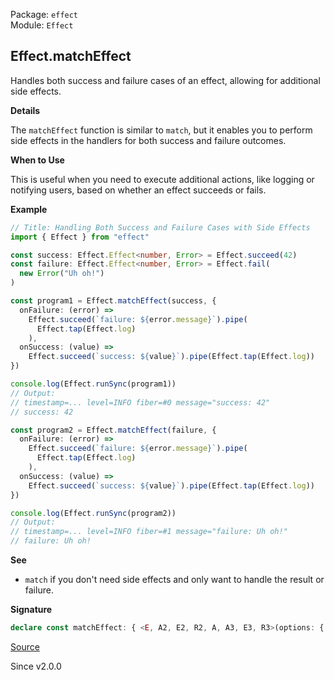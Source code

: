 Package: `effect`<br />
Module: `Effect`<br />

## Effect.matchEffect

Handles both success and failure cases of an effect, allowing for additional
side effects.

**Details**

The `matchEffect` function is similar to `match`, but it enables you to
perform side effects in the handlers for both success and failure outcomes.

**When to Use**

This is useful when you need to execute additional actions, like logging or
notifying users, based on whether an effect succeeds or fails.

**Example**

```ts
// Title: Handling Both Success and Failure Cases with Side Effects
import { Effect } from "effect"

const success: Effect.Effect<number, Error> = Effect.succeed(42)
const failure: Effect.Effect<number, Error> = Effect.fail(
  new Error("Uh oh!")
)

const program1 = Effect.matchEffect(success, {
  onFailure: (error) =>
    Effect.succeed(`failure: ${error.message}`).pipe(
      Effect.tap(Effect.log)
    ),
  onSuccess: (value) =>
    Effect.succeed(`success: ${value}`).pipe(Effect.tap(Effect.log))
})

console.log(Effect.runSync(program1))
// Output:
// timestamp=... level=INFO fiber=#0 message="success: 42"
// success: 42

const program2 = Effect.matchEffect(failure, {
  onFailure: (error) =>
    Effect.succeed(`failure: ${error.message}`).pipe(
      Effect.tap(Effect.log)
    ),
  onSuccess: (value) =>
    Effect.succeed(`success: ${value}`).pipe(Effect.tap(Effect.log))
})

console.log(Effect.runSync(program2))
// Output:
// timestamp=... level=INFO fiber=#1 message="failure: Uh oh!"
// failure: Uh oh!
```

**See**

- `match` if you don't need side effects and only want to handle the
result or failure.

**Signature**

```ts
declare const matchEffect: { <E, A2, E2, R2, A, A3, E3, R3>(options: { readonly onFailure: (e: E) => Effect<A2, E2, R2>; readonly onSuccess: (a: A) => Effect<A3, E3, R3>; }): <R>(self: Effect<A, E, R>) => Effect<A2 | A3, E2 | E3, R2 | R3 | R>; <A, E, R, A2, E2, R2, A3, E3, R3>(self: Effect<A, E, R>, options: { readonly onFailure: (e: E) => Effect<A2, E2, R2>; readonly onSuccess: (a: A) => Effect<A3, E3, R3>; }): Effect<A2 | A3, E2 | E3, R2 | R3 | R>; }
```

[Source](https://github.com/Effect-TS/effect/tree/main/packages/effect/src/Effect.ts#L10605)

Since v2.0.0